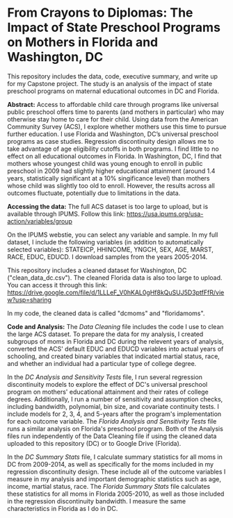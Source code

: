# From Crayons to Diplomas: The Impact of State Preschool Programs on Mothers in Florida and Washington, DC
This repository includes the data, code, executive summary, and write up for my Capstone project. The study is an analysis of the impact of state preschool programs on maternal educational outcomes in DC and Florida.

**Abstract:** Access to affordable child care through programs like universal public preschool offers time to parents (and mothers in particular) who may otherwise stay home to care for their child. Using data from the American Community Survey (ACS), I explore whether mothers use this time to pursue further education. I use Florida and Washington, DC’s universal preschool programs as case studies. Regression discontinuity design allows me to take advantage of age eligibility cutoffs in both programs. I find little to no effect on all educational outcomes in Florida. In Washington, DC, I find that mothers whose youngest child was young enough to enroll in public preschool in 2009 had slightly higher educational attainment (around 1.4 years, statistically significant at a 10% singificance level) than mothers whose child was slightly too old to enroll. However, the results across all outcomes fluctuate, potentially due to limitations in the data.

**Accessing the data:**
The full ACS dataset is too large to upload, but is available through IPUMS. Follow this link: https://usa.ipums.org/usa-action/variables/group

On the IPUMS webstie, you can select any variable and sample. In my full dataset, I include the following variables (in addition to automatically selected variables): STATEICP, HHINCOME, YNGCH, SEX, AGE, MARST, RACE, EDUC, EDUCD. I download samples from the years 2005-2014.

This repository includes a cleaned dataset for Washington, DC ("clean_data_dc.csv"). The cleaned Florida data is also too large to upload. You can access it through this link: https://drive.google.com/file/d/1LLLeF_V0hKAL0gHf8kQuSUJ5D3ptfFfR/view?usp=sharing

In my code, the cleaned data is called "dcmoms" and "floridamoms".

**Code and Analysis:**
The *Data Cleaning* file includes the code I use to clean the large ACS dataset. To prepare the data for my analysis, I created subgroups of moms in Florida and DC during the relevent years of analysis, converted the ACS' default EDUC and EDUCD variables into actual years of schooling, and created binary variables that indicated martial status, race, and whether an individual had a particular type of college degree.

In the *DC Analysis and Sensitivity Tests* file, I run several regression discontinuity models to explore the effect of DC's universal preschool program on mothers' educational attainment and their rates of college degrees. Additionally, I run a number of sensitivity and assumption checks, including bandwidth, polynomial, bin size, and covariate continuity tests. I include models for 2, 3, 4, and 5-years after the program's implementation for each outcome variable. The *Florida Analysis and Sensitivity Tests* file runs a similar analysis on Florida's preschool program. Both of the Analysis files run independently of the Data Cleaning file if using the cleaned data uploaded to this repository (DC) or to Google Drive (Florida). 

In the *DC Summary Stats* file, I calculate summary statistics for all moms in DC from 2009-2014, as well as specifically for the moms included in my regression discontinuity design. These include all of the outcome variables I measure in my analysis and important demographic statistics such as age, income, martial status, race. The *Florida Summary Stats* file calculates these statistics for all moms in Florida 2005-2010, as well as those included in the regression discontinuity bandwidth. I measure the same characteristics in Florida as I do in DC.
